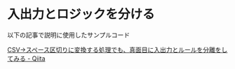 # 入出力とロジックを分ける

以下の記事で説明に使用したサンプルコード

[CSV→スペース区切りに変換する処理でも、真面目に入出力とルールを分離をしてみる \- Qiita](https://qiita.com/jnuank/items/bbd46f5868d2ca723aa6)
